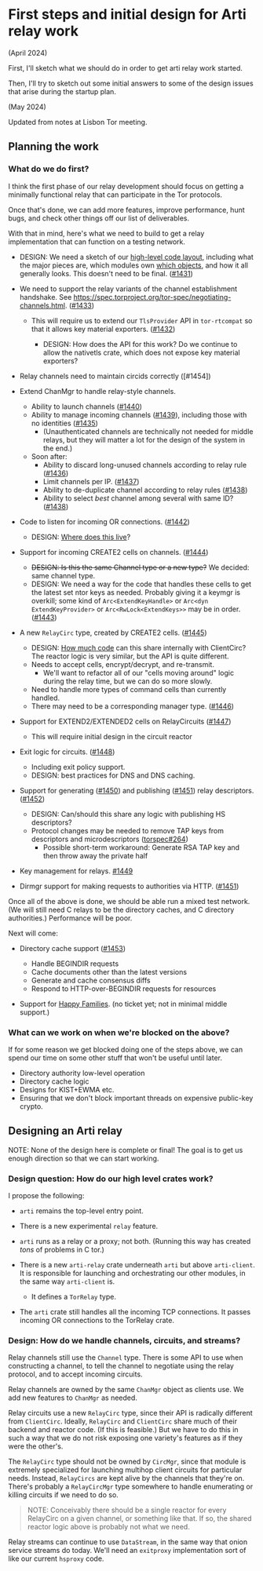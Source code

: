 # First steps and initial design for Arti relay work

(April 2024)

First, I'll sketch what we should do
in order to get arti relay work started.

Then, I'll try to sketch out some initial answers
to some of the design issues that arise during the startup plan.

(May 2024)

Updated from notes at Lisbon Tor meeting.


## Planning the work

### What do we do first?

I think the first phase of our relay development
should focus on getting a minimally functional relay
that can participate in the Tor protocols.

Once that's done, we can add more features,
improve performance,
hunt bugs,
and check other things off our list of deliverables.

With that in mind, here's what we need to build
to get a relay implementation
that can function on a testing network.

- DESIGN: We need a sketch of our [high-level code layout](#high-level),
  including what the major pieces are,
  which modules own [which objects](#proto-objects),
  and how it all generally looks.
  This doesn't need to be final. ([#1431])

- We need to support the relay variants of
  the channel establishment handshake.
  See <https://spec.torproject.org/tor-spec/negotiating-channels.html>.
  ([#1433])

  - This will require us to extend our `TlsProvider` API
    in `tor-rtcompat`
    so that it allows key material exporters. ([#1432])

    - DESIGN: How does the API for this work?
      Do we continue to allow the nativetls crate,
      which does not expose key material exporters?
      
- Relay channels need to maintain circids correctly ([#1454])

- Extend ChanMgr to handle relay-style channels.
  - Ability to launch channels ([#1440])
  - Ability to manage incoming channels ([#1439]), including those with no
    identities ([#1435])
      - (Unauthenticated channels are technically not needed for
        middle relays, but they will matter a lot for the design of
        the system in the end.)
  - Soon after:
    - Ability to discard long-unused channels according to relay rule
      ([#1436])
    - Limit channels per IP. ([#1437])
    - Ability to de-duplicate channel according to relay rules ([#1438])
    - Ability to select _best_ channel among several with same ID? ([#1438])

- Code to listen for incoming OR connections. ([#1442])
  - DESIGN: [Where does this live](#high-level)?

- Support for incoming CREATE2 cells on channels. ([#1444])
  - ~~DESIGN: Is this the same Channel type or a new type?~~
    We decided: same channel type.
  - DESIGN: We need a way for the code that handles these cells
    to get the latest set ntor keys as needed.  Probably giving it
    a keymgr is overkill; some kind of `Arc<ExtendKeyHandle>` or
    `Arc<dyn ExtendKeyProvider>` or `Arc<RwLock<ExtendKeys>>`
    may be in order. ([#1443])

- A new `RelayCirc` type, created by CREATE2 cells. ([#1445])
  - DESIGN: [How much code](#proto-objects) can this share internally
    with ClientCirc?
    The reactor logic is very similar,
    but the API is quite different.
  - Needs to accept cells, encrypt/decrypt, and re-transmit.
    - We'll want to refactor all of our "cells moving around" logic
      during the relay time, but we can do so more slowly.
  - Need to handle more types of command cells than currently
    handled.
  - There may need to be a corresponding manager type. ([#1446])

- Support for EXTEND2/EXTENDED2 cells on RelayCircuits ([#1447])
  - This will require initial design in the circuit reactor

- Exit logic for circuits. ([#1448])
  - Including exit policy support.
  - DESIGN: best practices for DNS and DNS caching.

- Support for generating ([#1450]) and publishing ([#1451]) relay
  descriptors. ([#1452])
  - DESIGN: Can/should this share any logic
    with publishing HS descriptors? 
  - Protocol changes may be needed to remove TAP keys from descriptors
    and microdescriptors ([torspec#264])
     - Possible short-term workaround: Generate RSA TAP key and then
       throw away the private half

- Key management for relays. [#1449]

- Dirmgr support for making requests to authorities via HTTP. ([#1451])




Once all of the above is done,
we should be able run a mixed test network.
(We will still need C relays to be the directory caches,
and C directory authorities.)
Performance will be poor.

Next will come:

- Directory cache support ([#1453])
  - Handle BEGINDIR requests
  - Cache documents other than the latest versions
  - Generate and cache consensus diffs
  - Respond to HTTP-over-BEGINDIR requests for resources

- Support for [Happy Families](https://spec.torproject.org/proposals/321).
  (no ticket yet; not in minimal middle support.)


### What can we work on when we're blocked on the above?

If for some reason we get blocked doing one of the steps above,
we can spend our time on some other stuff
that won't be useful until later.

- Directory authority low-level operation
- Directory cache logic
- Designs for KIST+EWMA etc.
- Ensuring that we don't block important threads
  on expensive public-key crypto.

## Designing an Arti relay

NOTE:
None of the design here is complete or final!
The goal is to get us enough direction
so that we can start working.


### Design question: How do our high level crates work?

<a name="high-level"></a>

I propose the following:

- `arti` remains the top-level entry point.

- There is a new experimental `relay` feature.

- `arti` runs as a relay or a proxy; not both.
  (Running this way has created _tons_ of problems
  in C tor.)

- There is a new `arti-relay` crate underneath `arti`
  but above `arti-client`.
  It is responsible for launching and orchestrating
  our other modules, in the same way `arti-client` is.

  - It defines a `TorRelay` type.

- The `arti` crate still handles all the incoming TCP connections.
  It passes incoming OR connections to the TorRelay crate.

### Design: How do we handle channels, circuits, and streams?

<a name="proto-objects"></a>

Relay channels still use the `Channel` type.
There is some API to use when constructing a channel,
to tell the channel to negotiate using the relay protocol,
and to accept incoming circuits.

Relay channels are owned by the same `ChanMgr` object
as clients use.  We add new features to `ChanMgr` as needed.

Relay circuits use a new `RelayCirc` type,
since their API is radically different from `ClientCirc`.
Ideally, `RelayCirc` and `ClientCirc`
share much of their backend and reactor code.
(If this is feasible.)
But we have to do this in such a way that
we do not risk exposing one variety's features
as if they were the other's.

The `RelayCirc` type should not be owned by `CircMgr`,
since that module is extremely specialized
for launching multihop client circuits for particular needs.
Instead, `RelayCircs` are kept alive by the channels
that they're on.
There's probably a `RelayCircMgr` type somewhere
to handle enumerating or killing circuits
if we need to do so.

> NOTE: Conceivably there should be a single reactor for every
> RelayCirc on a given channel, or something like that.
> If so, the shared reactor logic above is probably not what we need.

Relay streams can continue to use `DataStream`,
in the same way that onion service streams do today.
We'll need an `exitproxy` implementation
sort of like our current `hsproxy` code.

[#1431]: https://gitlab.torproject.org/tpo/core/arti/-/issues/1431
[#1432]: https://gitlab.torproject.org/tpo/core/arti/-/issues/1432
[#1433]: https://gitlab.torproject.org/tpo/core/arti/-/issues/1433
[#1435]: https://gitlab.torproject.org/tpo/core/arti/-/issues/1435
[#1436]: https://gitlab.torproject.org/tpo/core/arti/-/issues/1436
[#1437]: https://gitlab.torproject.org/tpo/core/arti/-/issues/1437
[#1438]: https://gitlab.torproject.org/tpo/core/arti/-/issues/1438
[#1439]: https://gitlab.torproject.org/tpo/core/arti/-/issues/1439
[#1440]: https://gitlab.torproject.org/tpo/core/arti/-/issues/1440
[#1442]: https://gitlab.torproject.org/tpo/core/arti/-/issues/1442
[#1443]: https://gitlab.torproject.org/tpo/core/arti/-/issues/1443
[#1444]: https://gitlab.torproject.org/tpo/core/arti/-/issues/1444
[#1445]: https://gitlab.torproject.org/tpo/core/arti/-/issues/1445
[#1446]: https://gitlab.torproject.org/tpo/core/arti/-/issues/1446
[#1447]: https://gitlab.torproject.org/tpo/core/arti/-/issues/1447
[#1448]: https://gitlab.torproject.org/tpo/core/arti/-/issues/1448
[#1449]: https://gitlab.torproject.org/tpo/core/arti/-/issues/1449
[#1450]: https://gitlab.torproject.org/tpo/core/arti/-/issues/1450
[#1451]: https://gitlab.torproject.org/tpo/core/arti/-/issues/1451
[#1452]: https://gitlab.torproject.org/tpo/core/arti/-/issues/1452
[#1453]: https://gitlab.torproject.org/tpo/core/arti/-/issues/1453
[#1453]: https://gitlab.torproject.org/tpo/core/arti/-/issues/1454
[torspec#264]: https://gitlab.torproject.org/tpo/core/torspec/-/issues/264

